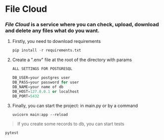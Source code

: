 # File Cloud
### *__File__ __Cloud__* is a service where you can check, upload, download and delete any files what do you want.
1. Firstly, you need to download requirements
   ```python
   pip install -r requirements.txt
2. Create a ".env" file at the root of the directory with params
   ```python
   ALL SETTINGS FOR POSTGRESQL
   
   DB_USER=your postgres user
   DB_PASS=your password for user
   DB_NAME=your name of db
   DB_HOST=127.0.0.1 or localhost
   DB_PORT=5432
3. Finally, you can start the project: in main.py or by a command 
    ```
    uvicorn main:app --reload
> If you create some records to db, you can start tests
  ```python
  pytest
